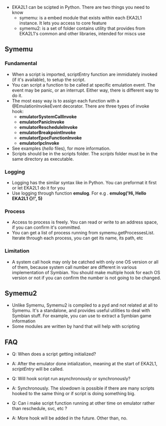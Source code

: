 - EKA2L1 can be scipted in Python. There are two things you need to know
    - symemu: is a embed module that exists within each EKA2L1 instance. It lets you access to core feature
    - symemu2: is a set of folder contains utility that provides from EKA2L1's common and other libraries, intended for miscs use

## Symemu
### Fundamental
   - When a script is imported, scriptEntry function are immidiately invoked (if it's available), to setup the script.
   - You can script a function to be called at specific emulation event. The event may be panic, or an interrupt. Either way, there
is different way to do it.
   - The most easy way is to assign each function with a @EmulationInvokeEvent decorator. There are three types of invoke hook:
       - **emulatorSystemCallInvoke**
       - **emulatorPanicInvoke**
       - **emulatorRescheduleInvoke**
       - **emulatorBreakpointInvoke**
       - **emulatorEpocFunctionInvoke**
       - **emulatorIpcInvoke**
   - See examples (*hello* files), for more information.
   - Scripts should be in the scripts folder. The *scripts* folder must be in the same directory as executable.

### Logging
   - Logging has the similar syntax like in Python. You can preformat it first or let EKA2L1 do it for you
   - Use logging through function **emulog**. For e.g . **emulog('Hi, Hello EKA2L1 {}!', 5)**

### Process
   - Access to process is freely. You can read or write to an address space, if you can confirm it's committed.
   - You can get a list of process running from symemu.getProcessesList. Iterate through each process, you can get its name, its path, etc

### Limitation
   - A system call hook may only be catched with only one OS version or all of them, because system call number are different in various
implementation of Symbian. You should make multiple hook for each OS version or not if you can confirm the number is not going to be changed.

## Symemu2
   - Unlike Symemu, Symemu2 is compiled to a pyd and not related at all to Symemu. It's a standalone, and provides useful utilities to deal with Symbian stuff. For example, you can use to extract a Symbian game information
   - Some modules are written by hand that will help with scripting
   
## FAQ
- Q: When does a script getting initialized?
- A: After the emulator done intialization, meaning at the start of EKA2L1, *scriptEntry* will be called.

- Q: Will hook script run asynchronously or synchronously?
- A: Synchronously. The slowdown is possible if there are many scripts hooked to the same thing or if script is doing something big.

- Q: Can i make script function running at other time on emulator rather than reschedule, svc, etc ?
- A: More hook will be added in the future. Other than, no.
